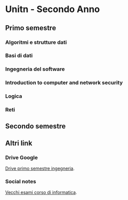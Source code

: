 # Unitn - Secondo Anno

## Primo semestre

### Algoritmi e strutture dati


### Basi di dati


### Ingegneria del software


### Introduction to computer and network security


### Logica


### Reti


## Secondo semestre



## Altri link

### Drive Google
[Drive primo semestre ingegneria](http://bit.ly/drive-folder).


### Social notes
[Vecchi esami corso di informatica](https://socialnotes.eu).

